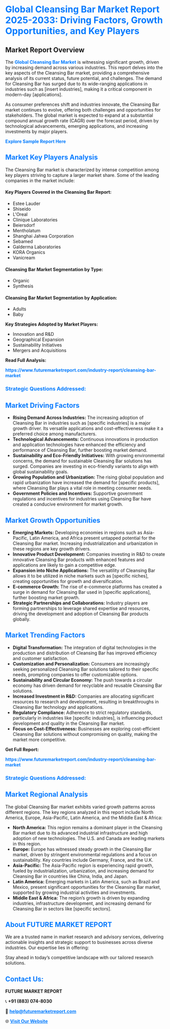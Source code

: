 <h1 style="color: #007BFF;">Global Cleansing Bar Market Report 2025-2033: Driving Factors, Growth Opportunities, and Key Players</h1>

<section id="overview">
<h2>Market Report Overview</h2>
<p>The <a href="https://www.futuremarketreport.com/industry-report/cleansing-bar-market" style="color: #007BFF; text-decoration: none;"><strong>Global Cleansing Bar Market</strong></a> is witnessing significant growth, driven by increasing demand across various industries. This report delves into the key aspects of the Cleansing Bar market, providing a comprehensive analysis of its current status, future potential, and challenges. The demand for Cleansing Bar has surged due to its wide-ranging applications in industries such as [insert industries], making it a critical component in modern-day [applications].</p>
<p>As consumer preferences shift and industries innovate, the Cleansing Bar market continues to evolve, offering both challenges and opportunities for stakeholders. The global market is expected to expand at a substantial compound annual growth rate (CAGR) over the forecast period, driven by technological advancements, emerging applications, and increasing investments by major players.</p>
</section>

<section id="overview">
<p><a href="https://www.futuremarketreport.com/request-sample/reportId=97714" style="color: #007BFF; text-decoration: none;"><strong>Explore Sample Report Here</strong></a></p>
</section>

<section id="key-players">
<h2 style="color: #007BFF;">Market Key Players Analysis</h2>
<p>The Cleansing Bar market is characterized by intense competition among key players striving to capture a larger market share. Some of the leading companies in the market include:</p>
<h4>Key Players Covered in the Cleansing Bar Report:</h4>
<ul><li>Estee Lauder</li><li>Shiseido</li><li>L&#039;Oreal</li><li>Clinique Laboratories</li><li>Beiersdorf</li><li>Mentholatum</li><li>Shanghai Jahwa Corporation</li><li>Sebamed</li><li>Galderma Laboratories</li><li>KORA Organics</li><li>Vanicream</li></ul>
<h4>Cleansing Bar Market Segmentation by Type:</h4>
<ul><li>Organic</li><li>Synthesis</li></ul>

<h4>Cleansing Bar Market Segmentation by Application:</h4>
<ul><li>Adults</li><li>Baby</li></ul>
<p><strong>Key Strategies Adopted by Market Players:</strong></p>
<ul>
<li>Innovation and R&D</li>
<li>Geographical Expansion</li>
<li>Sustainability Initiatives</li>
<li>Mergers and Acquisitions</li>
</ul>
</section>

<section>
<p><strong>Read Full Analysis: </strong></p><a href="https://www.futuremarketreport.com/industry-report/cleansing-bar-market" style="color: #007BFF; text-decoration: none;"><strong>https://www.futuremarketreport.com/industry-report/cleansing-bar-market</strong></a>
<h3 style="color: #007BFF;">Strategic Questions Addressed:</h3>
</section>

<section id="driving-factors">
<h2 style="color: #007BFF;">Market Driving Factors</h2>
<ul>
<li><strong>Rising Demand Across Industries:</strong> The increasing adoption of Cleansing Bar in industries such as [specific industries] is a major growth driver. Its versatile applications and cost-effectiveness make it a preferred choice among manufacturers.</li>
<li><strong>Technological Advancements:</strong> Continuous innovations in production and application technologies have enhanced the efficiency and performance of Cleansing Bar, further boosting market demand.</li>
<li><strong>Sustainability and Eco-Friendly Initiatives:</strong> With growing environmental concerns, the demand for sustainable Cleansing Bar solutions has surged. Companies are investing in eco-friendly variants to align with global sustainability goals.</li>
<li><strong>Growing Population and Urbanization:</strong> The rising global population and rapid urbanization have increased the demand for [specific products], where Cleansing Bar plays a vital role in meeting consumer needs.</li>
<li><strong>Government Policies and Incentives:</strong> Supportive government regulations and incentives for industries using Cleansing Bar have created a conducive environment for market growth.</li>
</ul>
</section>

<section id="growth-opportunities">
<h2 style="color: #007BFF;">Market Growth Opportunities</h2>
<ul>
<li><strong>Emerging Markets:</strong> Developing economies in regions such as Asia-Pacific, Latin America, and Africa present untapped potential for the Cleansing Bar market. Increasing industrialization and urbanization in these regions are key growth drivers.</li>
<li><strong>Innovative Product Development:</strong> Companies investing in R&D to create innovative Cleansing Bar products with enhanced features and applications are likely to gain a competitive edge.</li>
<li><strong>Expansion into Niche Applications:</strong> The versatility of Cleansing Bar allows it to be utilized in niche markets such as [specific niches], creating opportunities for growth and diversification.</li>
<li><strong>E-commerce Growth:</strong> The rise of e-commerce platforms has created a surge in demand for Cleansing Bar used in [specific applications], further boosting market growth.</li>
<li><strong>Strategic Partnerships and Collaborations:</strong> Industry players are forming partnerships to leverage shared expertise and resources, driving the development and adoption of Cleansing Bar products globally.</li>
</ul>
</section>

<section id="trending-factors">
<h2 style="color: #007BFF;">Market Trending Factors</h2>
<ul>
<li><strong>Digital Transformation:</strong> The integration of digital technologies in the production and distribution of Cleansing Bar has improved efficiency and customer satisfaction.</li>
<li><strong>Customization and Personalization:</strong> Consumers are increasingly seeking personalized Cleansing Bar solutions tailored to their specific needs, prompting companies to offer customizable options.</li>
<li><strong>Sustainability and Circular Economy:</strong> The push towards a circular economy has driven demand for recyclable and reusable Cleansing Bar solutions.</li>
<li><strong>Increased Investment in R&D:</strong> Companies are allocating significant resources to research and development, resulting in breakthroughs in Cleansing Bar technology and applications.</li>
<li><strong>Regulatory Compliance:</strong> Adherence to strict regulatory standards, particularly in industries like [specific industries], is influencing product development and quality in the Cleansing Bar market.</li>
<li><strong>Focus on Cost-Effectiveness:</strong> Businesses are exploring cost-efficient Cleansing Bar solutions without compromising on quality, making the market more competitive.</li>
</ul>
</section>

<section>
<p><strong>Get Full Report: </strong></p><a href="https://www.futuremarketreport.com/industry-report/cleansing-bar-market" style="color: #007BFF; text-decoration: none;"><strong>https://www.futuremarketreport.com/industry-report/cleansing-bar-market</strong></a>
<h3 style="color: #007BFF;">Strategic Questions Addressed:</h3>
</section>


<section id="regional-analysis">
<h2 style="color: #007BFF;">Market Regional Analysis</h2>
<p>The global Cleansing Bar market exhibits varied growth patterns across different regions. The key regions analyzed in this report include North America, Europe, Asia-Pacific, Latin America, and the Middle East & Africa:</p>
<ul>
<li><strong>North America:</strong> This region remains a dominant player in the Cleansing Bar market due to its advanced industrial infrastructure and high adoption of new technologies. The U.S. and Canada are leading markets in this region.</li>
<li><strong>Europe:</strong> Europe has witnessed steady growth in the Cleansing Bar market, driven by stringent environmental regulations and a focus on sustainability. Key countries include Germany, France, and the U.K.</li>
<li><strong>Asia-Pacific:</strong> The Asia-Pacific region is experiencing rapid growth, fueled by industrialization, urbanization, and increasing demand for Cleansing Bar in countries like China, India, and Japan.</li>
<li><strong>Latin America:</strong> Emerging markets in Latin America, such as Brazil and Mexico, present significant opportunities for the Cleansing Bar market, supported by growing industrial activities and investments.</li>
<li><strong>Middle East & Africa:</strong> The region’s growth is driven by expanding industries, infrastructure development, and increasing demand for Cleansing Bar in sectors like [specific sectors].</li>
</ul>
</section>

<footer>
<h2 style="color: #007BFF;">About FUTURE MARKET REPORT</h2>
<p>We are a trusted name in market research and advisory services, delivering actionable insights and strategic support to businesses across diverse industries. Our expertise lies in offering:</p>

<p>Stay ahead in today’s competitive landscape with our tailored research solutions.</p>

<h2 style="color: #007BFF;">Contact Us:</h2>
<p><strong>FUTURE MARKET REPORT</strong></p>
<p>📞 <strong>+91 (883) 074-8030</strong></p>
<p>📧 <strong><a href="mailto:help@futuremarketreport.com" style="color: #007BFF;">help@futuremarketreport.com</a></strong></p>
<p>🌐 <strong><a href="https://www.futuremarketreport.com/" style="color: #007BFF;">Visit Our Website</a></strong></p>
</footer>